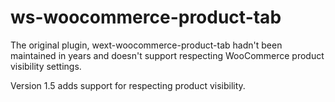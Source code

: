 # ws-woocommerce-product-tab

The original plugin, wext-woocommerce-product-tab hadn't been maintained in years and doesn't support respecting WooCommerce product visibility settings.

Version 1.5 adds support for respecting product visibility.
